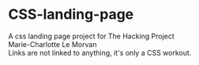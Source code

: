 # CSS-landing-page
A css landing page project for The Hacking Project<br>
Marie-Charlotte Le Morvan <br>
Links are not linked to anything, it's only a CSS workout.
